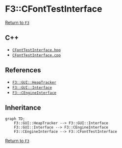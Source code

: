 # F3::CFontTestInterface

[Return to `F3`](/docs/F3.md)

## C++

- [`CFontTestInterface.hpp`](/c++/include/CFontTestInterface.hpp)
- [`CFontTestInterface.cpp`](/c++/source/CFontTestInterface.cpp)

## References

- [`F3::GUI::HeapTracker`](/docs/F3/GUI/HeapTracker.md)
- [`F3::GUI::Interface`](/docs/F3/GUI/Interface.md)
- [`F3::CEngineInterface`](/docs/F3/CEngineInterface.md)

## Inheritance

```mermaid
graph TD;
    F3::GUI::HeapTracker --> F3::GUI::Interface
    F3::GUI::Interface --> F3::CEngineInterface
    F3::CEngineInterface --> F3::CFontTestInterface
```

[Return to `F3`](/docs/F3.md)